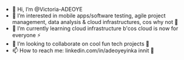 - 👋 Hi, I’m @Victoria-ADEOYE
- 👀 I’m interested in mobile apps/software testing, agile project management, data analysis & cloud infrastructures, cos why not 🚀
- 🌱 I’m currently learning cloud infrastructure b'cos cloud is now for everyone ⚡
- 💞️ I’m looking to collaborate on cool fun tech projects 🚧
- 📫 How to reach me: linkedin.com/in/adeoyeyinka innit 💫

<!---
Victoria-ADEOYE/Victoria-ADEOYE is a ✨ special ✨ repository because its `README.md` (this file) appears on your GitHub profile.
You can click the Preview link to take a look at your changes.
--->
